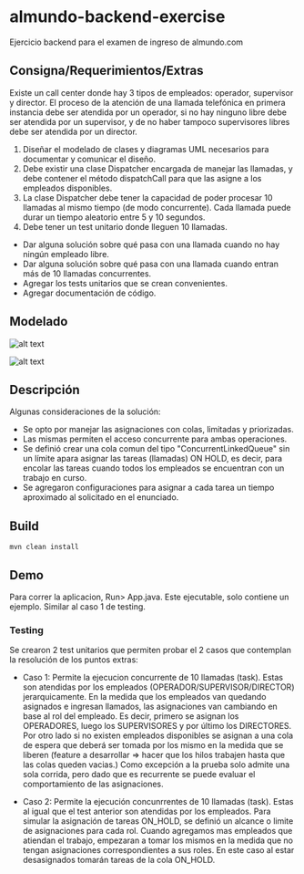 # almundo-backend-exercise

Ejercicio backend para el examen de ingreso de almundo.com 

## Consigna/Requerimientos/Extras

Existe un call center donde hay 3 tipos de empleados: operador, supervisor y director. El proceso de la atención de una llamada
telefónica en primera instancia debe ser atendida por un operador, si no hay ninguno libre debe ser atendida por un supervisor, y de no
haber tampoco supervisores libres debe ser atendida por un director.

1. Diseñar el modelado de clases y diagramas UML necesarios para documentar y comunicar el diseño.
2. Debe existir una clase Dispatcher encargada de manejar las llamadas, y debe contener el método dispatchCall para que las
asigne a los empleados disponibles.
3. La clase Dispatcher debe tener la capacidad de poder procesar 10 llamadas al mismo tiempo (de modo concurrente). Cada llamada puede durar un tiempo aleatorio entre 5 y 10 segundos.
4. Debe tener un test unitario donde lleguen 10 llamadas.


* Dar alguna solución sobre qué pasa con una llamada cuando no hay ningún empleado libre.
* Dar alguna solución sobre qué pasa con una llamada cuando entran más de 10 llamadas concurrentes.
* Agregar los tests unitarios que se crean convenientes.
* Agregar documentación de código.

## Modelado

![alt text](https://raw.githubusercontent.com/ewatemberg/almundo-backend-exercise/master/Diseño.jpg)

![alt text](https://raw.githubusercontent.com/ewatemberg/almundo-backend-exercise/master/Diagrama.jpg)


## Descripción

Algunas consideraciones de la solución:
- Se opto por manejar las asignaciones con colas, limitadas y priorizadas.
- Las mismas permiten el acceso concurrente para ambas operaciones.
- Se definió crear una cola comun del tipo "ConcurrentLinkedQueue" sin un límite apara asignar las tareas (llamadas) ON HOLD, es decir, para encolar las tareas cuando todos los empleados se encuentran con un trabajo en curso.
- Se agregaron configuraciones para asignar a cada tarea un tiempo aproximado al solicitado en el enunciado.

## Build

    mvn clean install


## Demo

Para correr la aplicacion, Run> App.java. 
Este ejecutable, solo contiene un ejemplo. Similar al caso 1 de testing.

### Testing 

Se crearon 2 test unitarios que permiten probar el 2 casos que contemplan la resolución de los puntos extras:

* Caso 1:
Permite la ejecucion concurrente de 10 llamadas (task). Estas son atendidas por los empleados (OPERADOR/SUPERVISOR/DIRECTOR) jerarquicamente. 
En la medida que los empleados van quedando asignados e ingresan llamados, las asignaciones van cambiando en base al rol del empleado. Es decir, primero se asignan los OPERADORES, luego los SUPERVISORES y por último los DIRECTORES.
Por otro lado si no existen empleados disponibles se asignan a una cola de espera que deberá ser tomada por los mismo en la medida que se liberen (feature a desarrollar => hacer que los hilos trabajen hasta que las colas queden vacias.)
Como excepción a la prueba solo admite una sola corrida, pero dado que es recurrente se puede evaluar el comportamiento de las asignaciones.

* Caso 2: 
Permite la ejecución concunrrentes de 10 llamadas (task). Estas al igual que el test anterior son atendidas por los empleados. Para simular la asignación de tareas ON_HOLD, se definió un alcance o limite de asignaciones para cada rol. Cuando agregamos mas empleados que atiendan el trabajo, empezaran a tomar los mismos en la medida que no tengan asignaciones correspondientes a sus roles. En este caso al estar desasignados tomarán tareas de la cola ON_HOLD.



 

